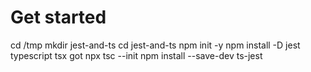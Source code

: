 # Get started

cd /tmp
mkdir jest-and-ts
cd jest-and-ts
npm init -y
npm install -D jest typescript tsx got
npx tsc --init
npm install --save-dev ts-jest
